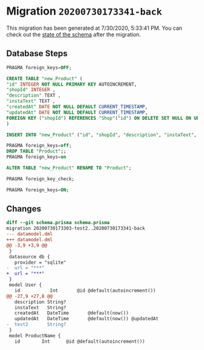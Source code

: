 # Migration `20200730173341-back`

This migration has been generated at 7/30/2020, 5:33:41 PM.
You can check out the [state of the schema](./schema.prisma) after the migration.

## Database Steps

```sql
PRAGMA foreign_keys=OFF;

CREATE TABLE "new_Product" (
"id" INTEGER NOT NULL PRIMARY KEY AUTOINCREMENT,
"shopId" INTEGER ,
"description" TEXT ,
"instaText" TEXT ,
"createdAt" DATE NOT NULL DEFAULT CURRENT_TIMESTAMP,
"updatedAt" DATE NOT NULL DEFAULT CURRENT_TIMESTAMP,
FOREIGN KEY ("shopId") REFERENCES "Shop"("id") ON DELETE SET NULL ON UPDATE CASCADE
)

INSERT INTO "new_Product" ("id", "shopId", "description", "instaText", "createdAt", "updatedAt") SELECT "id", "shopId", "description", "instaText", "createdAt", "updatedAt" FROM "Product"

PRAGMA foreign_keys=off;
DROP TABLE "Product";;
PRAGMA foreign_keys=on

ALTER TABLE "new_Product" RENAME TO "Product";

PRAGMA foreign_key_check;

PRAGMA foreign_keys=ON;
```

## Changes

```diff
diff --git schema.prisma schema.prisma
migration 20200730173303-test2..20200730173341-back
--- datamodel.dml
+++ datamodel.dml
@@ -3,9 +3,9 @@
 }
 datasource db {
   provider = "sqlite"
-  url = "***"
+  url = "***"
 }
 model User {
   id           Int       @id @default(autoincrement())
@@ -27,9 +27,8 @@
   description String?
   instaText   String?
   createdAt   DateTime       @default(now())
   updatedAt   DateTime       @default(now()) @updatedAt
-  test2       String?
 }
 model ProductName {
   id        Int      @id @default(autoincrement())
```


